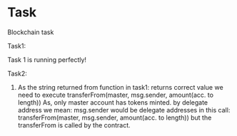 # Task
Blockchain task


Task1:

Task 1 is running perfectly!

Task2:
1. As the string returned from function in task1: returns correct value
we need to execute transferFrom(master, msg.sender, amount(acc. to length))
As, only master account has tokens minted.
by delegate address we mean: msg.sender would be delegate addresses in this call: transferFrom(master, msg.sender, amount(acc. to length))
but the transferFrom is called by the contract.
